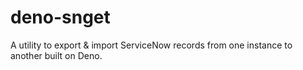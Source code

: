 # deno-snget

A utility to export & import ServiceNow records from one instance to another built on Deno.
